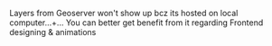 Layers from Geoserver won't show up bcz its hosted on local computer...+... You can better get benefit from it regarding Frontend designing & animations
